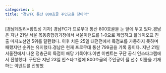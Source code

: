 ```yaml
---
categories: i
title: "경남FC 통산 800호골 주인공을 찾아라"
---
```

[경남데일리=황민성 기자] 경남FC가 프로무대 통산 800호골을 눈 앞에 두고 있다.경남은 지난 21일 서울 목동종합경기장에서 서울이랜드를 1-0으로 제압하고 플레이오프 진출 마지노선인 5위를 탈환했다. 이후 치른 25일 대전전에서 득점포를 가동하지 못하며 패했지만 순위는 유지했다.경남은 현재 프로무대 통산 799골을 기록 중이다. 지난 21일 서울전에서 나온 정충근의 득점이 해당 기록이다.이번 이벤트는 구단 공식 인스타그램에서 진행했다. 구단은 지난 23일 인스타그램에 800호골의 주인공이 될 선수 이름을 기재하는 이벤트를 진행했